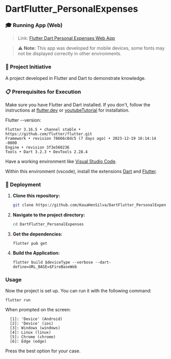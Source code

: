 # DartFlutter_PersonalExpenses

### 🎓 Running App (Web)

> Link: [Flutter Dart Personal Expenses Web App](https://dart-flutter-despesas-pessoais.vercel.app/)

> ⚠️ **Note:** This app was developed for mobile devices, some fonts may not be displayed correctly in other environments.

### 🚀 Project Initiative

A project developed in Flutter and Dart to demonstrate knowledge.

### 📋 Prerequisites for Execution

Make sure you have Flutter and Dart installed. If you don't, follow the instructions at [flutter.dev](https://flutter.dev/docs/get-started/install) or [youtubeTutorial](https://www.youtube.com/watch?v=7Kpd6eprz4k) for installation.

Flutter --version:

  ```
  Flutter 3.16.5 • channel stable • https://github.com/flutter/flutter.git
  Framework • revision 78666c8dc5 (7 days ago) • 2023-12-19 16:14:14 -0800
  Engine • revision 3f3e560236
  Tools • Dart 3.2.3 • DevTools 2.28.4
  ```

Have a working environment like [Visual Studio Code](https://code.visualstudio.com/).

Within this environment (vscode), install the extensions [Dart](https://marketplace.visualstudio.com/items?itemName=Dart-Code.dart-code) and [Flutter](https://marketplace.visualstudio.com/items?itemName=Dart-Code.flutter).

### 🔧 Deployment

1. **Clone this repository:**

    ```bash
    git clone https://github.com/KauaHenSilva/DartFlutter_PersonalExpenses.git
    ```

2. **Navigate to the project directory:**

    ```bash
    cd DartFlutter_PersonalExpenses
    ```

3. **Get the dependencies:**

    ```
    flutter pub get
    ```

4. **Build the Application:**

    ```
    flutter build $deviceType --verbose --dart-define=URL_BASE=$FireBaseWeb
    ```

### Usage

Now the project is set up. You can run it with the following command:

    flutter run

When prompted on the screen:

  ```
    [1]: 'Device' (Android)
    [2]: 'Device' (ios)
    [3]: Windows (windows)
    [4]: Linux (linux)
    [5]: Chrome (chrome)
    [6]: Edge (edge)
  ```

Press the best option for your case.
